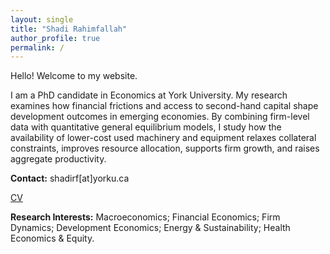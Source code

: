 ```yaml
---
layout: single
title: "Shadi Rahimfallah"
author_profile: true
permalink: /
---
```

Hello! Welcome to my website.

I am a PhD candidate in Economics at York University. My research examines how financial frictions and access to second-hand capital shape development outcomes in emerging economies. By combining firm-level data with quantitative general equilibrium models, I study how the availability of lower-cost used machinery and equipment relaxes collateral constraints, improves resource allocation, supports firm growth, and raises aggregate productivity.

**Contact:** shadirf[at]yorku.ca
 
<a href="/files/cv.pdf" target="_blank" class="btn btn--primary">CV</a>
 

**Research Interests:** Macroeconomics; Financial Economics; Firm Dynamics; Development Economics; Energy & Sustainability; Health Economics & Equity.


